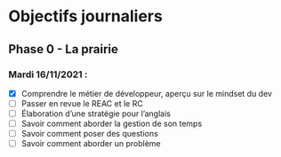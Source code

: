 # Objectifs journaliers

## Phase 0 - La prairie

### Mardi 16/11/2021 :


* [X] Comprendre le métier de développeur, aperçu sur le mindset du dev
* [ ] Passer en revue le REAC et le RC
* [ ] Élaboration d’une stratégie pour l’anglais
* [ ] Savoir comment aborder la gestion de son temps
* [ ] Savoir comment poser des questions
* [ ] Savoir comment aborder un problème
